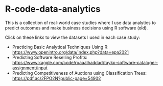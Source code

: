 # R-code-data-analytics
This is a collection of real-world case studies where I use data analytics to predict outcomes and make business decisions using R software (old).

Click on these links to view the datasets I used in each case study:
  - Practicing Basic Analytical Techniques Using R: https://www.openintro.org/data/index.php?data=epa2021
  - Predicting Software Reselling Profits: https://www.kaggle.com/code/roaaalhaddad/tayko-software-cataloger-assignment/input
  - Predicting Competitiveness of Auctions using Classification Trees: https://pdf.ac/2FPO2N?public-page=54902
